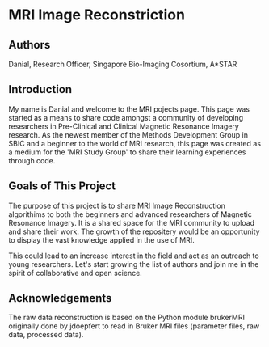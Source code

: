 # MRI Image Reconstriction

## Authors

Danial, Research Officer, Singapore Bio-Imaging Cosortium, A*STAR

## Introduction

My name is Danial and welcome to the MRI pojects page. This page was started as a means to share code amongst a community of developing researchers in Pre-Clinical and Clinical Magnetic Resonance Imagery research. As the newest member of the Methods Development Group in SBIC and a beginner to the world of MRI research, this page was created as a medium for the 'MRI Study Group' to share their learning experiences through code.

## Goals of This Project

The purpose of this project is to share MRI Image Reconstruction algorithims to both the beginners and advanced researchers of Magnetic Resonance Imagery. It is a shared space for the MRI community to upload and share their work. The growth of the repositery would be an opportunity to display the vast knowledge applied in the use of MRI. 

This could lead to an increase interest in the field and act as an outreach to young researchers. Let's start growing the list of authors and join me in the spirit of collaborative and open science.

## Acknowledgements

The raw data reconstruction is based on the Python module brukerMRI originally done by jdoepfert to read in Bruker MRI files (parameter files, raw data, processed data). 
